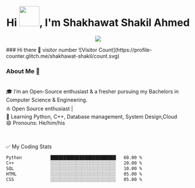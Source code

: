 <!-- Updating my readme for GitHub-->

<h1 align="center">Hi <img src="https://github.com/mitul3737/mitul3737/blob/main/Wave.gif" height="55px" width="55px">, I'm Shakhawat Shakil Ahmed</h1>

<!-- Typing SVG by DenverCoder1 - https://github.com/DenverCoder1/readme-typing-svg -->
<p align="center">
<!--   <a href="https://github.com/DenverCoder1/readme-typing-svg"> -->
    <img src="https://readme-typing-svg.herokuapp.com?color=E22FE4&width=380&height=45&lines=Open-Source+Enthusiast;Learning+In+Public;Empowering+Others;Nice+To+Meet+You+...&center=true"></a>

</p>
### Hi there 👋 visitor number ![Visitor Count](https://profile-counter.glitch.me/shakhawat-shakil/count.svg)

### About Me 🚀</br></br>
🎓 I’m an Open-Source enthusiast & a fresher pursuing my Bachelors in Computer Science & Engineering. </br>
⛵ Open Source enthusiast |</br>
🌱 Learning Python, C++, Database management, System Design,Cloud</br>
😄 Pronouns: He/him/his</br></br></br>

✅ My Coding Stats


```txt
Python           █████████████████████████   60.00 %
C++              ░░░░░░░░░░░░░░░░░░░░░░░░░   20.00 %
SQL              ░░░░░░░░░░░░░░░░░░░░░░░░░   10.00 %
HTML             ░░░░░░░░░░░░░░░░░░░░░░░░░   05.00 %
CSS              ░░░░░░░░░░░░░░░░░░░░░░░░░   05.00 %

```

<!---
Shakhawat-Shakil/Shakhawat-Shakil is a ✨ special ✨ repository because its `README.md` (this file) appears on your GitHub profile.
You can click the Preview link to take a look at your changes.
--->
